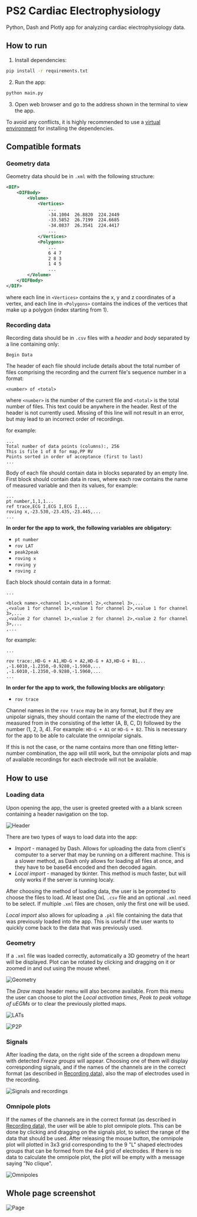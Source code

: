 # PS2 Cardiac Electrophysiology

Python, Dash and Plotly app for analyzing cardiac electrophysiology data.

## How to run

1. Install dependencies:

```bash
pip install -r requirements.txt
```

2. Run the app:

```bash
python main.py
```

3. Open web browser and go to the address shown in the terminal to view the app.

To avoid any conflicts, it is highly recommended to use a [virtual environment](https://docs.python.org/3/library/venv.html) for installing the dependencies.

## Compatible formats

### Geometry data

Geometry data should be in `.xml` with the following structure:

```xml
<DIF>
    <DIFBody>
        <Volume>
            <Vertices>
                ...
                -34.1004  26.8820  224.2449
                -33.5852  26.7199  224.6685
                -34.0837  26.3541  224.4417
                ...
            </Vertices>
            <Polygons>
                ...
                6 4 7
                2 8 3
                1 4 5
                ...
        </Volume>
    </DIFBody>
</DIF>
```

where each line in `<Vertices>` contains the x, y and z coordinates of a vertex, and each line in `<Polygons>` contains the indices of the vertices that make up a polygon (index starting from 1).

### Recording data

Recording data should be in `.csv` files with a _header_ and _body_ separated by a line containing only:

```csv
Begin Data
```

The header of each file should include details about the total number of files comprising the recording and the current file's sequence number in a format:

```csv
<number> of <total>
```

where `<number>` is the number of the current file and `<total>` is the total number of files. This text could be anywhere in the header. Rest of the header is not currently used. Missing of this line will not result in an error, but may lead to an incorrect order of recordings.

for example:

```csv
...
Total number of data points (columns):, 256
This is file 1 of 8 for map,PP RV
Points sorted in order of acceptance (first to last)
...
```

Body of each file should contain data in blocks separated by an empty line. First block should contain data in rows, where each row contains the name of measured variable and then its values, for example:

```csv
...
pt number,1,1,1...
ref trace,ECG I,ECG I,ECG I,...
roving x,-23.530,-23.435,-23.445,...
...
```

**In order for the app to work, the following variables are obligatory:**

- `pt number`
- `rov LAT`
- `peak2peak`
- `roving x`
- `roving y`
- `roving z`

Each block should contain data in a format:

```csv
...

<block name>,<channel 1>,<channel 2>,<channel 3>,...
,<value 1 for channel 1>,<value 1 for channel 2>,<value 1 for channel 3>,...
,<value 2 for channel 1>,<value 2 for channel 2>,<value 2 for channel 3>,...
,...
```

for example:

```csv
...

rov trace:,HD-G + A1,HD-G + A2,HD-G + A3,HD-G + B1,..
,-1.6010,-1.2350,-0.9280,-1.5960,...
,-1.6010,-1.2350,-0.9280,-1.5960,...
...
```

**In order for the app to work, the following blocks are obligatory:**

- `rov trace`

Channel names in the `rov trace` may be in any format, but if they are unipolar signals, they should contain the name of the electrode they are measured from in the consisting of the letter (A, B, C, D) followed by the number (1, 2, 3, 4). For example: `HD-G + A1` or `HD-G + B2`. This is necessary for the app to be able to calculate the omnipolar signals.

If this is not the case, or the name contains more than one fitting letter-number combination, the app will still work, but the omnipolar plots and map of available recordings for each electrode will not be available.

## How to use

### Loading data

Upon opening the app, the user is greeted greeted with a a blank screen containing a header navigation on the top.

![Header](screenshots/header.png)

There are two types of ways to load data into the app:

- _Import_ - managed by Dash. Allows for uploading the data from client's computer to a server that may be running on a different machine. This is a slower method, as Dash only allows for loading all files at once, and they have to be base64 encoded and then decoded again.
- _Local import_ - managed by tkinter. This method is much faster, but will only works if the server is running localy.

After choosing the method of loading data, the user is be prompted to choose the files to load. At least one DxL `.csv` file and an optional `.xml` need to be select. If multiple `.xml` files are chosen, only the first one will be used.

_Local import_ also allows for uploading a `.pkl` file containing the data that was previously loaded into the app. This is useful if the user wants to quickly come back to the data that was previously used.

### Geometry

If a `.xml` file was loaded correctly, automatically a 3D geometry of the heart will be displayed. Plot can be rotated by clicking and dragging on it or zoomed in and out using the mouse wheel.

![Geometry](screenshots/geometry.png)

The _Draw maps_ header menu will also become available. From this menu the user can choose to plot the _Local activation times_, _Peak to peak voltage of uEGMs_ or to clear the previously plotted maps.

![LATs](screenshots/LATs.png)

![P2P](screenshots/P2P.png)

### Signals

After loading the data, on the right side of the screen a dropdown menu with detected _Freeze groups_ will appear. Choosing one of them will display corresponding signals, and if the names of the channels are in the correct format (as described in [Recording data](#recording-data)), also the map of electrodes used in the recording.

![Signals and recordings](screenshots/signals.png)

### Omnipole plots

If the names of the channels are in the correct format (as described in [Recording data](#recording-data)), the user will be able to plot omnipole plots. This can be done by clicking and dragging on the signals plot, to select the range of the data that should be used. After releasing the mouse button, the omnipole plot will plotted in 3x3 grid corresponding to the 9 "L" shaped electrodes groups that can be formed from the 4x4 grid of electrodes. If there is no data to calculate the omnipole plot, the plot will be empty with a message saying "No clique".

![Omnipoles](screenshots/omnipoles.png)

## Whole page screenshot

![Page](screenshots/page.jpeg)
